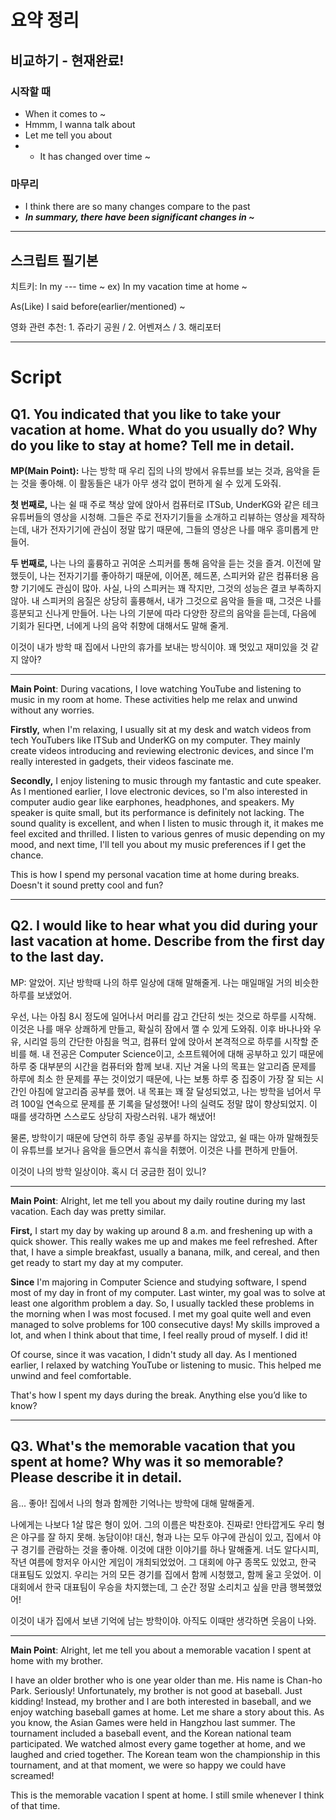# 요약 정리
## 비교하기 - 현재완료!
### 시작할 때
- When it comes to ~
- Hmmm, I wanna talk about
- Let me tell you about
- + It has changed over time ~

### 마무리
- I think there are so many changes compare to the past
- ***In summary, there have been significant changes in ~***

---
## 스크립트 필기본
치트키: In my --- time ~
ex) In my vacation time at home ~

As(Like) I said before(earlier/mentioned) ~

영화 관련 추천: 1. 쥬라기 공원 / 2. 어벤져스 / 3. 해리포터

---
# Script
## Q1. You indicated that you like to take your vacation at home. What do you usually do? Why do you like to stay at home? Tell me in detail.

**MP(Main Point):** 나는 방학 때 우리 집의 나의 방에서 유튜브를 보는 것과, 음악을 듣는 것을 좋아해.
이 활동들은 내가 아무 생각 없이 편하게 쉴 수 있게 도와줘.

**첫 번째로,** 나는 쉴 때 주로 책상 앞에 앉아서 컴퓨터로 ITSub, UnderKG와 같은 테크 유튜버들의 영상을 시청해.
그들은 주로 전자기기들을 소개하고 리뷰하는 영상을 제작하는데, 내가 전자기기에 관심이 정말 많기 때문에, 그들의 영상은 나를 매우 흥미롭게 만들어.

**두 번째로,** 나는 나의 훌륭하고 귀여운 스피커를 통해 음악을 듣는 것을 즐겨.
이전에 말했듯이, 나는 전자기기를 좋아하기 때문에, 이어폰, 헤드폰, 스피커와 같은 컴퓨터용 음향 기기에도 관심이 많아.
사실, 나의 스피커는 꽤 작지만, 그것의 성능은 결코 부족하지 않아.
내 스피커의 음질은 상당히 훌륭해서, 내가 그것으로 음악을 들을 때, 그것은 나를 흥분되고 신나게 만들어.
나는 나의 기분에 따라 다양한 장르의 음악을 듣는데, 다음에 기회가 된다면, 너에게 나의 음악 취향에 대해서도 말해 줄게.

이것이 내가 방학 때 집에서 나만의 휴가를 보내는 방식이야. 꽤 멋있고 재미있을 것 같지 않아?

---
**Main Point**: During vacations, I love watching YouTube and listening to music in my room at home. These activities help me relax and unwind without any worries.

**Firstly,** when I'm relaxing, I usually sit at my desk and watch videos from tech YouTubers like ITSub and UnderKG on my computer. They mainly create videos introducing and reviewing electronic devices, and since I'm really interested in gadgets, their videos fascinate me.

**Secondly,** I enjoy listening to music through my fantastic and cute speaker. As I mentioned earlier, I love electronic devices, so I'm also interested in computer audio gear like earphones, headphones, and speakers. My speaker is quite small, but its performance is definitely not lacking. The sound quality is excellent, and when I listen to music through it, it makes me feel excited and thrilled. I listen to various genres of music depending on my mood, and next time, I'll tell you about my music preferences if I get the chance.

This is how I spend my personal vacation time at home during breaks. Doesn't it sound pretty cool and fun?

---
## Q2. I would like to hear what you did during your last vacation at home. Describe from the first day to the last day.

MP: 알았어. 지난 방학때 나의 하루 일상에 대해 말해줄게. 나는 매일매일 거의 비슷한 하루를 보냈었어.

우선, 나는 아침 8시 정도에 일어나서 머리를 감고 간단히 씻는 것으로 하루를 시작해.
이것은 나를 매우 상쾌하게 만들고, 확실히 잠에서 깰 수 있게 도와줘.
이후 바나나와 우유, 시리얼 등의 간단한 아침을 먹고, 컴퓨터 앞에 앉아서 본격적으로 하루를 시작할 준비를 해.
내 전공은 Computer Science이고, 소프트웨어에 대해 공부하고 있기 때문에 하루 중 대부분의 시간을 컴퓨터와 함께 보내.
지난 겨울 나의 목표는 알고리즘 문제를 하루에 최소 한 문제를 푸는 것이었기 때문에, 나는 보통 하루 중 집중이 가장 잘 되는 시간인 아침에 알고리즘 공부를 했어.
내 목표는 꽤 잘 달성되었고, 나는 방학을 넘어서 무려 100일 연속으로 문제를 푼 기록을 달성했어! 나의 실력도 정말 많이 향상되었지.
이 때를 생각하면 스스로도 상당히 자랑스러워. 내가 해냈어!

물론, 방학이기 때문에 당연히 하루 종일 공부를 하지는 않았고, 쉴 때는 아까 말해줬듯이 유튜브를 보거나 음악을 들으면서 휴식을 취했어. 이것은 나를 편하게 만들어.

이것이 나의 방학 일상이야. 혹시 더 궁금한 점이 있니?

---
**Main Point**: Alright, let me tell you about my daily routine during my last vacation. Each day was pretty similar.

**First,** I start my day by waking up around 8 a.m. and freshening up with a quick shower. This really wakes me up and makes me feel refreshed. After that, I have a simple breakfast, usually a banana, milk, and cereal, and then get ready to start my day at my computer.

**Since** I'm majoring in Computer Science and studying software, I spend most of my day in front of my computer. Last winter, my goal was to solve at least one algorithm problem a day. So, I usually tackled these problems in the morning when I was most focused. I met my goal quite well and even managed to solve problems for 100 consecutive days! My skills improved a lot, and when I think about that time, I feel really proud of myself. I did it!

Of course, since it was vacation, I didn't study all day. As I mentioned earlier, I relaxed by watching YouTube or listening to music. This helped me unwind and feel comfortable.

That's how I spent my days during the break. Anything else you’d like to know?

---
## Q3. What's the memorable vacation that you spent at home? Why was it so memorable? Please describe it in detail.

음... 좋아! 집에서 나의 형과 함께한 기억나는 방학에 대해 말해줄게.

나에게는 나보다 1살 많은 형이 있어. 그의 이름은 박찬호야. 진짜로!
안타깝게도 우리 형은 야구를 잘 하지 못해. 농담이야!
대신, 형과 나는 모두 야구에 관심이 있고, 집에서 야구 경기를 관람하는 것을 좋아해.
이것에 대한 이야기를 하나 말해줄게.
너도 알다시피, 작년 여름에 항저우 아시안 게임이 개최되었었어. 
그 대회에 야구 종목도 있었고, 한국 대표팀도 있었지.
우리는 거의 모든 경기를 집에서 함께 시청했고, 함께 울고 웃었어.
이 대회에서 한국 대표팀이 우승을 차지했는데, 그 순간 정말 소리치고 싶을 만큼 행복했었어!

이것이 내가 집에서 보낸 기억에 남는 방학이야. 아직도 이때만 생각하면 웃음이 나와.

---
**Main Point**: Alright, let me tell you about a memorable vacation I spent at home with my brother.

I have an older brother who is one year older than me. His name is Chan-ho Park. Seriously! Unfortunately, my brother is not good at baseball. Just kidding! Instead, my brother and I are both interested in baseball, and we enjoy watching baseball games at home. Let me share a story about this. As you know, the Asian Games were held in Hangzhou last summer. The tournament included a baseball event, and the Korean national team participated. We watched almost every game together at home, and we laughed and cried together. The Korean team won the championship in this tournament, and at that moment, we were so happy we could have screamed!

This is the memorable vacation I spent at home. I still smile whenever I think of that time.